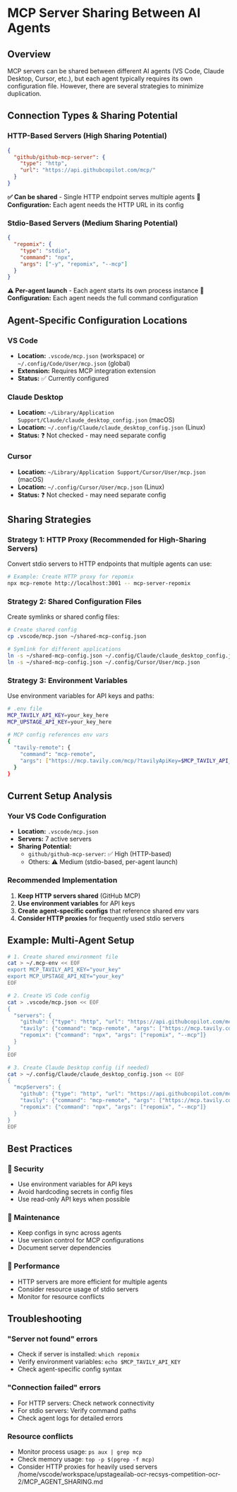 # MCP Server Sharing Between AI Agents

## Overview

MCP servers can be shared between different AI agents (VS Code, Claude Desktop, Cursor, etc.), but each agent typically requires its own configuration file. However, there are several strategies to minimize duplication.

## Connection Types & Sharing Potential

### HTTP-Based Servers (High Sharing Potential)
```json
{
  "github/github-mcp-server": {
    "type": "http",
    "url": "https://api.githubcopilot.com/mcp/"
  }
}
```
**✅ Can be shared** - Single HTTP endpoint serves multiple agents
**📍 Configuration:** Each agent needs the HTTP URL in its config

### Stdio-Based Servers (Medium Sharing Potential)
```json
{
  "repomix": {
    "type": "stdio",
    "command": "npx",
    "args": ["-y", "repomix", "--mcp"]
  }
}
```
**⚠️ Per-agent launch** - Each agent starts its own process instance
**📍 Configuration:** Each agent needs the full command configuration

## Agent-Specific Configuration Locations

### VS Code
- **Location:** `.vscode/mcp.json` (workspace) or `~/.config/Code/User/mcp.json` (global)
- **Extension:** Requires MCP integration extension
- **Status:** ✅ Currently configured

### Claude Desktop
- **Location:** `~/Library/Application Support/Claude/claude_desktop_config.json` (macOS)
- **Location:** `~/.config/Claude/claude_desktop_config.json` (Linux)
- **Status:** ❓ Not checked - may need separate config

### Cursor
- **Location:** `~/Library/Application Support/Cursor/User/mcp.json` (macOS)
- **Location:** `~/.config/Cursor/User/mcp.json` (Linux)
- **Status:** ❓ Not checked - may need separate config

## Sharing Strategies

### Strategy 1: HTTP Proxy (Recommended for High-Sharing Servers)

Convert stdio servers to HTTP endpoints that multiple agents can use:

```bash
# Example: Create HTTP proxy for repomix
npx mcp-remote http://localhost:3001 -- mcp-server-repomix
```

### Strategy 2: Shared Configuration Files

Create symlinks or shared config files:

```bash
# Create shared config
cp .vscode/mcp.json ~/shared-mcp-config.json

# Symlink for different applications
ln -s ~/shared-mcp-config.json ~/.config/Claude/claude_desktop_config.json
ln -s ~/shared-mcp-config.json ~/.config/Cursor/User/mcp.json
```

### Strategy 3: Environment Variables

Use environment variables for API keys and paths:

```bash
# .env file
MCP_TAVILY_API_KEY=your_key_here
MCP_UPSTAGE_API_KEY=your_key_here

# MCP config references env vars
{
  "tavily-remote": {
    "command": "mcp-remote",
    "args": ["https://mcp.tavily.com/mcp/?tavilyApiKey=$MCP_TAVILY_API_KEY"]
  }
}
```

## Current Setup Analysis

### Your VS Code Configuration
- **Location:** `.vscode/mcp.json`
- **Servers:** 7 active servers
- **Sharing Potential:**
  - `github/github-mcp-server`: ✅ High (HTTP-based)
  - Others: ⚠️ Medium (stdio-based, per-agent launch)

### Recommended Implementation

1. **Keep HTTP servers shared** (GitHub MCP)
2. **Use environment variables** for API keys
3. **Create agent-specific configs** that reference shared env vars
4. **Consider HTTP proxies** for frequently used stdio servers

## Example: Multi-Agent Setup

```bash
# 1. Create shared environment file
cat > ~/.mcp-env << EOF
export MCP_TAVILY_API_KEY="your_key"
export MCP_UPSTAGE_API_KEY="your_key"
EOF

# 2. Create VS Code config
cat > .vscode/mcp.json << EOF
{
  "servers": {
    "github": {"type": "http", "url": "https://api.githubcopilot.com/mcp/"},
    "tavily": {"command": "mcp-remote", "args": ["https://mcp.tavily.com/mcp/?tavilyApiKey=\$MCP_TAVILY_API_KEY"]},
    "repomix": {"command": "npx", "args": ["repomix", "--mcp"]}
  }
}
EOF

# 3. Create Claude Desktop config (if needed)
cat > ~/.config/Claude/claude_desktop_config.json << EOF
{
  "mcpServers": {
    "github": {"type": "http", "url": "https://api.githubcopilot.com/mcp/"},
    "tavily": {"command": "mcp-remote", "args": ["https://mcp.tavily.com/mcp/?tavilyApiKey=\$MCP_TAVILY_API_KEY"]},
    "repomix": {"command": "npx", "args": ["repomix", "--mcp"]}
  }
}
EOF
```

## Best Practices

### 🔐 Security
- Use environment variables for API keys
- Avoid hardcoding secrets in config files
- Use read-only API keys when possible

### 🔄 Maintenance
- Keep configs in sync across agents
- Use version control for MCP configurations
- Document server dependencies

### 🚀 Performance
- HTTP servers are more efficient for multiple agents
- Consider resource usage of stdio servers
- Monitor for resource conflicts

## Troubleshooting

### "Server not found" errors
- Check if server is installed: `which repomix`
- Verify environment variables: `echo $MCP_TAVILY_API_KEY`
- Check agent-specific config syntax

### "Connection failed" errors
- For HTTP servers: Check network connectivity
- For stdio servers: Verify command paths
- Check agent logs for detailed errors

### Resource conflicts
- Monitor process usage: `ps aux | grep mcp`
- Check memory usage: `top -p $(pgrep -f mcp)`
- Consider HTTP proxies for heavily used servers</content>
<parameter name="filePath">/home/vscode/workspace/upstageailab-ocr-recsys-competition-ocr-2/MCP_AGENT_SHARING.md
